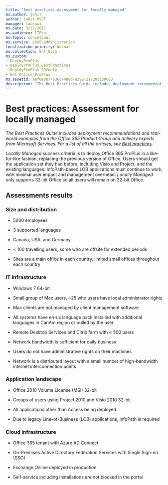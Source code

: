 ```yaml
---
title: "Best practices Assessment for locally managed"
ms.author: jwhit
author: jwhit-MSFT
manager: laurawi
ms.date: 3/22/2017
ms.audience: ITPro
ms.topic: concetpual
ms.service: o365-administration
localization_priority: Normal
ms.collection: Ent_O365
ms.custom:
- DeployProPlus
- DeployProPlus_BestPractices
- DeployProPlus_SOConly
- Ent_Office_ProPlus
ms.assetid: aef0e8b7-b36c-488d-a392-21720c139063
description: "The Best Practices Guide includes deployment recommendations and real-world examples from the Office 365 Product Group and delivery experts from Microsoft Services. For a list of all the articles, see Best practices."
---
```


# Best practices: Assessment for locally managed

 *The Best Practices Guide includes deployment recommendations and real-world examples from the Office 365 Product Group and delivery experts from Microsoft Services. For a list of all the articles, see [Best practices](best-practices.md).* 
  
 *Locally Managed*  success criteria is to deploy Office 365 ProPlus in a like-for-like fashion, replacing the previous version of Office. Users should get the application set they had before, including Visio and Project, and the existing languages. InfoPath-based LOB applications must continue to work, with minimal user impact and management overhead. *Locally Managed*  only supports 32-bit Office so all users will remain on 32-bit Office.
  
## Assessments results

### Size and distribution

- 5000 employees
    
- 3 supported languages
    
- Canada, USA, and Germany
    
- < 100 travelling users, some who are offsite for extended periods
    
- Sites are a main office in each country, limited small offices throughout each country
    
### IT infrastructure

- Windows 7 64-bit
    
- Small group of Mac users, ~25 who users have local administrator rights
    
- Mac clients are not managed by client management software
    
- All systems have en-us language pack installed with additional languages in CanAm region or pulled by the user
    
- Remote Desktop Services and Citrix farm with < 500 users
    
- Network bandwidth is sufficient for daily business
    
- Users do not have administrative rights on their machines
    
- Network is a distributed layout with a small number of high-bandwidth internet interconnection points
    
### Application landscape

- Office 2010 Volume License (MSI) 32-bit
    
- Groups of users using Project 2010 and Visio 2010 32-bit
    
- All applications other than Access being deployed
    
- Due to legacy Line-of-Business (LOB) applications, InfoPath is required
    
### Cloud infrastructure

- Office 365 tenant with Azure AD Connect
    
- On-Premises Active Directory Federation Services with Single Sign-on (SSO)
    
- Exchange Online deployed in production
    
- Self-service including installations are not blocked in the portal
    

